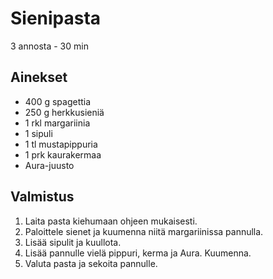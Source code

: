 # Sienipasta
3 annosta - 30 min


## Ainekset
- 400 g spagettia
- 250 g herkkusieniä
- 1 rkl margariinia
- 1 sipuli
- 1 tl mustapippuria
- 1 prk kaurakermaa
- Aura-juusto


## Valmistus
1. Laita pasta kiehumaan ohjeen mukaisesti.
2. Paloittele sienet ja kuumenna niitä margariinissa pannulla.
3. Lisää sipulit ja kuullota.
4. Lisää pannulle vielä pippuri, kerma ja Aura. Kuumenna.
5. Valuta pasta ja sekoita pannulle.
